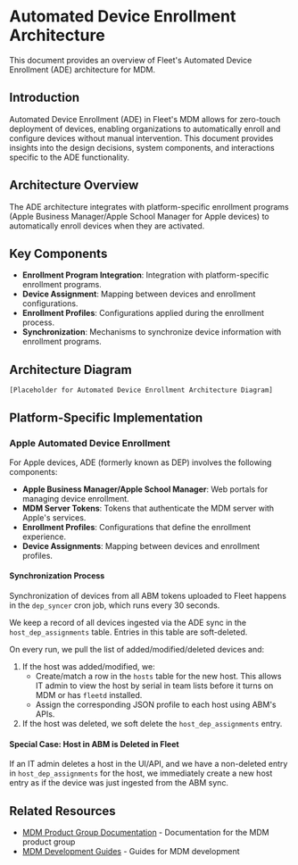 # Automated Device Enrollment Architecture

This document provides an overview of Fleet's Automated Device Enrollment (ADE) architecture for MDM.

## Introduction

Automated Device Enrollment (ADE) in Fleet's MDM allows for zero-touch deployment of devices, enabling organizations to automatically enroll and configure devices without manual intervention. This document provides insights into the design decisions, system components, and interactions specific to the ADE functionality.

## Architecture Overview

The ADE architecture integrates with platform-specific enrollment programs (Apple Business Manager/Apple School Manager for Apple devices) to automatically enroll devices when they are activated.

## Key Components

- **Enrollment Program Integration**: Integration with platform-specific enrollment programs.
- **Device Assignment**: Mapping between devices and enrollment configurations.
- **Enrollment Profiles**: Configurations applied during the enrollment process.
- **Synchronization**: Mechanisms to synchronize device information with enrollment programs.

## Architecture Diagram

```
[Placeholder for Automated Device Enrollment Architecture Diagram]
```

## Platform-Specific Implementation

### Apple Automated Device Enrollment

For Apple devices, ADE (formerly known as DEP) involves the following components:

- **Apple Business Manager/Apple School Manager**: Web portals for managing device enrollment.
- **MDM Server Tokens**: Tokens that authenticate the MDM server with Apple's services.
- **Enrollment Profiles**: Configurations that define the enrollment experience.
- **Device Assignments**: Mapping between devices and enrollment profiles.

#### Synchronization Process

Synchronization of devices from all ABM tokens uploaded to Fleet happens in the `dep_syncer` cron job, which runs every 30 seconds.

We keep a record of all devices ingested via the ADE sync in the `host_dep_assignments` table. Entries in this table are soft-deleted.

On every run, we pull the list of added/modified/deleted devices and:

1. If the host was added/modified, we:
   - Create/match a row in the `hosts` table for the new host. This allows IT admin to view the host by serial in team lists before it turns on MDM or has `fleetd` installed.
   - Assign the corresponding JSON profile to each host using ABM's APIs.
2. If the host was deleted, we soft delete the `host_dep_assignments` entry.

#### Special Case: Host in ABM is Deleted in Fleet

If an IT admin deletes a host in the UI/API, and we have a non-deleted entry in `host_dep_assignments` for the host, we immediately create a new host entry as if the device was just ingested from the ABM sync.

## Related Resources

- [MDM Product Group Documentation](../../product-groups/mdm/) - Documentation for the MDM product group
- [MDM Development Guides](../../guides/mdm/) - Guides for MDM development